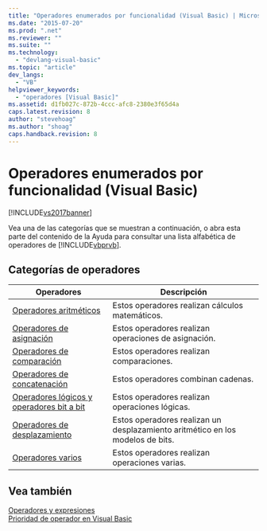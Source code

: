 ```yaml
---
title: "Operadores enumerados por funcionalidad (Visual Basic) | Microsoft Docs"
ms.date: "2015-07-20"
ms.prod: ".net"
ms.reviewer: ""
ms.suite: ""
ms.technology: 
  - "devlang-visual-basic"
ms.topic: "article"
dev_langs: 
  - "VB"
helpviewer_keywords: 
  - "operadores [Visual Basic]"
ms.assetid: d1fb027c-872b-4ccc-afc8-2380e3f65d4a
caps.latest.revision: 8
author: "stevehoag"
ms.author: "shoag"
caps.handback.revision: 8
---
```

# Operadores enumerados por funcionalidad (Visual Basic)
[!INCLUDE[vs2017banner](../../../visual-basic/developing-apps/includes/vs2017banner.md)]

Vea una de las categorías que se muestran a continuación, o abra esta parte del contenido de la Ayuda para consultar una lista alfabética de operadores de [!INCLUDE[vbprvb](../../../csharp/programming-guide/concepts/linq/includes/vbprvb-md.md)].  
  
## Categorías de operadores  
  
|Operadores|Descripción|  
|----------------|-----------------|  
|[Operadores aritméticos](../../../visual-basic/language-reference/operators/arithmetic-operators.md)|Estos operadores realizan cálculos matemáticos.|  
|[Operadores de asignación](../../../visual-basic/language-reference/operators/assignment-operators.md)|Estos operadores realizan operaciones de asignación.|  
|[Operadores de comparación](../../../visual-basic/language-reference/operators/comparison-operators.md)|Estos operadores realizan comparaciones.|  
|[Operadores de concatenación](../../../visual-basic/language-reference/operators/concatenation-operators.md)|Estos operadores combinan cadenas.|  
|[Operadores lógicos y operadores bit a bit](../../../visual-basic/language-reference/operators/logical-bitwise-operators.md)|Estos operadores realizan operaciones lógicas.|  
|[Operadores de desplazamiento](../../../visual-basic/language-reference/operators/bit-shift-operators.md)|Estos operadores realizan un desplazamiento aritmético en los modelos de bits.|  
|[Operadores varios](../../../visual-basic/language-reference/operators/miscellaneous-operators.md)|Estos operadores realizan operaciones varias.|  
  
## Vea también  
 [Operadores y expresiones](../../../visual-basic/programming-guide/language-features/operators-and-expressions/index.md)   
 [Prioridad de operador en Visual Basic](../../../visual-basic/language-reference/operators/operator-precedence.md)